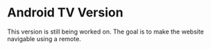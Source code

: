 # Android TV Version

This version is still being worked on. The goal is to make the website navigable using a remote.
